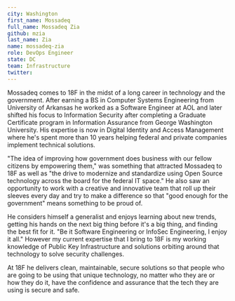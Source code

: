 ```yaml
---
city: Washington
first_name: Mossadeq
full_name: Mossadeq Zia
github: mzia
last_name: Zia
name: mossadeq-zia
role: DevOps Engineer
state: DC
team: Infrastructure
twitter:
---
```

Mossadeq comes to 18F in the midst of a long career in technology and the government. After earning a BS in Computer Systems Engineering from University of Arkansas he worked as a Software Engineer at AOL and later shifted his focus to Information Security after completing a Graduate Certificate program in Information Assurance from George Washington University. His expertise is now in Digital Identity and Access Management where he's spent more than 10 years helping federal and private companies implement technical solutions.

"The idea of improving how government does business with our fellow citizens by empowering them," was something that attracted Mossadeq to 18F as well as "the drive to modernize and standardize using Open Source technology across the board for the federal IT space." He also saw an opportunity to work with a creative and innovative team that roll up their sleeves every day and try to make a difference so that "good enough for the government" means something to be proud of.

He considers himself a generalist and enjoys learning about new trends, getting his hands on the next big thing before it's a big thing, and finding the best fit for it. "Be it Software Engineering or InfoSec Engineering, I enjoy it all." However my current expertise that I bring to 18F is my working knowledge of Public Key Infrastructure and solutions orbiting around that technology to solve security challenges.

At 18F he delivers clean, maintainable, secure solutions so that people who are going to be using that unique technology, no matter who they are or how they do it, have the confidence and assurance that the tech they are using is secure and safe.
